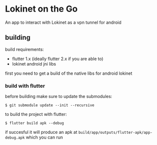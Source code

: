 # Lokinet on the Go

An app to interact with Lokinet as a vpn tunnel for android

## building

build requirements:

* flutter 1.x (ideally flutter 2.x if you are able to)
* lokinet android jni libs

first you need to get a build of the native libs for android lokinet

### build with flutter

before building make sure to update the submodules:

    $ git submodule update --init --recursive

to build the project with flutter:

    $ flutter build apk --debug
    
if succesful it will produce an apk at `build/app/outputs/flutter-apk/app-debug.apk` which you can run
